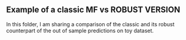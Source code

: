 ## Example of a classic MF vs ROBUST VERSION

In this folder, I am sharing a comparison of the classic and its robust counterpart  of the out of sample predictions on toy dataset.

